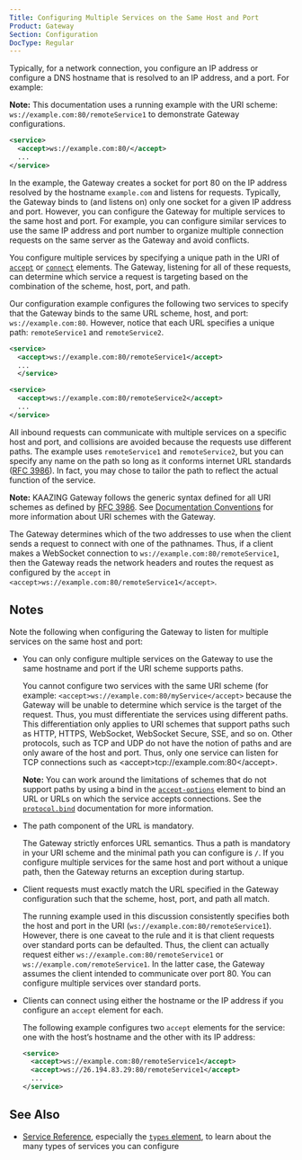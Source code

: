 ```yaml
---
Title: Configuring Multiple Services on the Same Host and Port
Product: Gateway
Section: Configuration
DocType: Regular
---
```


Typically, for a network connection, you configure an IP address or configure a DNS hostname that is resolved to an IP address, and a port. For example:

**Note:** This documentation uses a running example with the URI scheme: `ws://example.com:80/remoteService1` to demonstrate Gateway configurations.

``` xml
<service>
  <accept>ws://example.com:80/</accept>
  ...
</service>
```

In the example, the Gateway creates a socket for port 80 on the IP address resolved by the hostname `example.com` and listens for requests. Typically, the Gateway binds to (and listens on) only one socket for a given IP address and port. However, you can configure the Gateway for multiple services to the same host and port. For example, you can configure similar services to use the same IP address and port number to organize multiple connection requests on the same server as the Gateway and avoid conflicts.

You configure multiple services by specifying a unique path in the URI of [`accept`](../admin-reference/r_configure_gateway_service.md#accept) or [`connect`](../admin-reference/r_configure_gateway_service.md#connect) elements. The Gateway, listening for all of these requests, can determine which service a request is targeting based on the combination of the scheme, host, port, and path.

Our configuration example configures the following two services to specify that the Gateway binds to the same URL scheme, host, and port: `ws://example.com:80`. However, notice that each URL specifies a unique path: `remoteService1` and `remoteService2`.

``` xml
<service>
  <accept>ws://example.com:80/remoteService1</accept>
  ...
  </service>

<service>
  <accept>ws://example.com:80/remoteService2</accept>
  ...
</service>
```

All inbound requests can communicate with multiple services on a specific host and port, and collisions are avoided because the requests use different paths. The example uses `remoteService1` and `remoteService2`, but you can specify any name on the path so long as it conforms internet URL standards ([RFC 3986](http://tools.ietf.org/html/rfc3986)). In fact, you may chose to tailor the path to reflect the actual function of the service.

**Note:** KAAZING Gateway follows the generic syntax defined for all URI schemes as defined by [RFC 3986](http://tools.ietf.org/html/rfc3986). See [Documentation Conventions](../about/about.md) for more information about URI schemes with the Gateway.

The Gateway determines which of the two addresses to use when the client sends a request to connect with one of the pathnames. Thus, if a client makes a WebSocket connection to `ws://example.com:80/remoteService1`, then the Gateway reads the network headers and routes the request as configured by the `accept` in `<accept>ws://example.com:80/remoteService1</accept>`.

Notes
-------------------------

Note the following when configuring the Gateway to listen for multiple services on the same host and port:

-   You can only configure multiple services on the Gateway to use the same hostname and port if the URI scheme supports paths.

    You cannot configure two services with the same URI scheme (for example: `<accept>ws://example.com:80/myService</accept>` because the Gateway will be unable to determine which service is the target of the request. Thus, you must differentiate the services using different paths. This differentiation only applies to URI schemes that support paths such as HTTP, HTTPS, WebSocket, WebSocket Secure, SSE, and so on. Other protocols, such as TCP and UDP do not have the notion of paths and are only aware of the host and port. Thus, only one service can listen for TCP connections such as \<accept\>tcp://example.com:80\</accept\>.

    **Note:** You can work around the limitations of schemes that do not support paths by using a bind in the [`accept-options`](../admin-reference/r_configure_gateway_service.md#accept-options-and-connect-options) element to bind an URL or URLs on which the service accepts connections. See the [`protocol.bind`](../admin-reference/r_configure_gateway_service.md#protocolbind) documentation for more information.

-   The path component of the URL is mandatory.

    The Gateway strictly enforces URL semantics. Thus a path is mandatory in your URI scheme and the minimal path you can configure is `/`. If you configure multiple services for the same host and port without a unique path, then the Gateway returns an exception during startup.

-   Client requests must exactly match the URL specified in the Gateway configuration such that the scheme, host, port, and path all match.

    The running example used in this discussion consistently specifies both the host and port in the URI (`ws://example.com:80/remoteService1`). However, there is one caveat to the rule and it is that client requests over standard ports can be defaulted. Thus, the client can actually request either `ws://example.com:80/remoteService1` or `ws://example.com/remoteService1`. In the latter case, the Gateway assumes the client intended to communicate over port 80. You can configure multiple services over standard ports.

-   Clients can connect using either the hostname or the IP address if you configure an `accept` element for each.

    The following example configures two `accept` elements for the service: one with the host’s hostname and the other with its IP address:

    ``` xml
    <service>
      <accept>ws://example.com:80/remoteService1</accept>
      <accept>ws://26.194.83.29:80/remoteService1</accept>
      ...
    </service>
    ```

See Also
--------

-   [Service Reference](r_configure_gateway_service.md), especially the [`types` element](../admin-reference/r_configure_gateway_service.md#type), to learn about the many types of services you can configure
